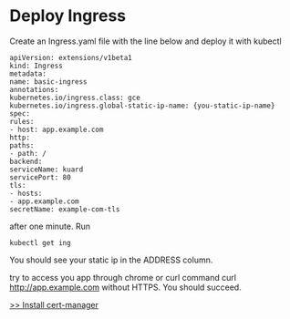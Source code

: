 # Deploy Ingress

Create an Ingress.yaml file with the line below and deploy it with kubectl

```
apiVersion: extensions/v1beta1
kind: Ingress
metadata:
name: basic-ingress
annotations:
kubernetes.io/ingress.class: gce
kubernetes.io/ingress.global-static-ip-name: {you-static-ip-name}
spec:
rules:
- host: app.example.com
http:
paths:
- path: /
backend:
serviceName: kuard
servicePort: 80
tls:
- hosts:
- app.example.com
secretName: example-com-tls
```

after one minute. Run
```
kubectl get ing
```

You should see your static ip in the ADDRESS column.

try to access you app through chrome or curl command curl http://app.example.com without HTTPS. You should succeed.

[>> Install cert-manager](conf_cert-manager.md)
